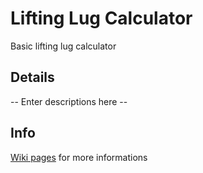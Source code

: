 # Lifting Lug Calculator

Basic lifting lug calculator

## Details

-- Enter descriptions here --

## Info

[Wiki pages](https://github.com/HECalculator/HECalculator-Web/wiki) for more informations
